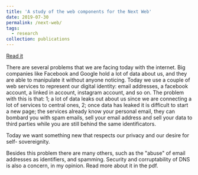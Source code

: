 ```yaml
---
title: 'A study of the web components for the Next Web'
date: 2019-07-30
permalink: /next-web/
tags:
  - research
collection: publications
---
```



<a class="btn btn--inverse" href="/media/Study_of_web.pdf">Read it</a>

There are several problems that we are facing today with the internet. Big
companies like Facebook and Google hold a lot of data about us, and they are
able to manipulate it without anyone noticing. Today we use a couple of web
services to represent our digital identity: email addresses, a facebook account,
a linked in account, instagram account, and so on. The problem with this is
that: 1; a lot of data leaks out about us since we are connecting a lot of services
to central ones, 2; once data has leaked it is difficult to start a new page; the
services already know your personal email, they can bombard you with spam
emails, sell your email address and sell your data to third parties while you are
still behind the same identificators.

Today we want something new that respects our privacy and our desire for self-
sovereignity.

Besides this problem there are many others, such as the "abuse" of email addresses as
identifiers, and spamming. Security and corruptability of DNS is also a concern, in
my opinion. Read more about it in the pdf.